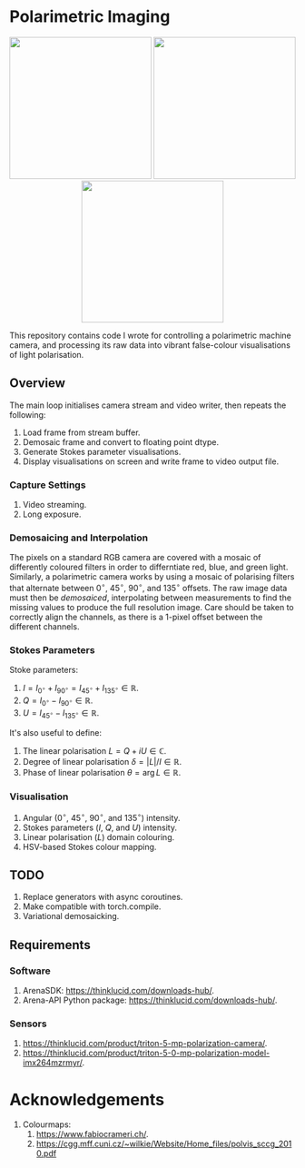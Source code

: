 # Polarimetric Imaging
<p align="center">
  <img src="gallery/matchbox.png?raw=truee" width="250">
  <img src="gallery/watergun.png?raw=true" width="250">
  <img src="gallery/glasses.png?raw=true" width="250">
</p>

This repository contains code I wrote for controlling a polarimetric machine camera, and processing its raw data into vibrant false-colour visualisations of light polarisation.

## Overview
The main loop initialises camera stream and video writer, then repeats the following:
1. Load frame from stream buffer.
2. Demosaic frame and convert to floating point dtype.
3. Generate Stokes parameter visualisations.
4. Display visualisations on screen and write frame to video output file.

### Capture Settings
1. Video streaming.
2. Long exposure.

### Demosaicing and Interpolation
The pixels on a standard RGB camera are covered with a mosaic of differently coloured filters in order to differntiate red, blue, and green light. Similarly, a polarimetric camera works by using a mosaic of polarising filters that alternate between $0^\circ$, $45^\circ$, $90^\circ$, and $135^\circ$ offsets. The raw image data must then be _demosaiced_, interpolating between measurements to find the missing values to produce the full resolution image. Care should be taken to correctly align the channels, as there is a $1$-pixel offset between the different channels.

### Stokes Parameters 
Stoke parameters:
1. $I =  I_{0^\circ} + I_{90^\circ} = I_{45^\circ} + I_{135^\circ} \in \mathbb{R}$.
2. $Q = I_{0^\circ} - I_{90^\circ} \in \mathbb{R}$.
3. $U = I_{45^\circ} - I_{135^\circ} \in \mathbb{R}$.

It's also useful to define:
1. The linear polarisation $L = Q + iU \in \mathbb{C}$.
2. Degree of linear polarisation $\delta = \lvert L \rvert / I \in \mathbb{R}$.
2. Phase of linear polarisation $\theta = \arg L  \in \mathbb{R}$.

### Visualisation
1. Angular ($0^\circ$, $45^\circ$, $90^\circ$, and $135^\circ$) intensity.
2. Stokes parameters ($I$, $Q$, and $U$) intensity.
3. Linear polarisation ($L$) domain colouring.
4. HSV-based Stokes colour mapping.

## TODO
1. Replace generators with async coroutines.
2. Make compatible with torch.compile.
3. Variational demosaicking.

## Requirements
### Software
1. ArenaSDK: https://thinklucid.com/downloads-hub/.
2. Arena-API Python package: https://thinklucid.com/downloads-hub/.

### Sensors
1. https://thinklucid.com/product/triton-5-mp-polarization-camera/.
2. https://thinklucid.com/product/triton-5-0-mp-polarization-model-imx264mzrmyr/.

# Acknowledgements
1. Colourmaps:
    1. https://www.fabiocrameri.ch/.
    2. https://cgg.mff.cuni.cz/~wilkie/Website/Home_files/polvis_sccg_2010.pdf